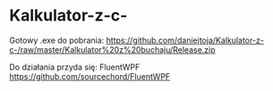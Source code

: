 # Kalkulator-z-c-


Gotowy .exe do pobrania:
https://github.com/daniejtoja/Kalkulator-z-c-/raw/master/Kalkulator%20z%20buchaju/Release.zip

Do działania przyda się:
FluentWPF
https://github.com/sourcechord/FluentWPF
